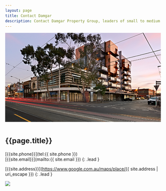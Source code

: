 ```yaml
---
layout: page
title: Contact Damgar
description: Contact Damgar Property Group, leaders of small to medium residential and commercial property development in Melbourne.
---
```


![Image of Otto Apartments in Brunswick](/project-photos/otto/thumbs/damgar-otto-apartments-brunswick-00.jpg)

<h1><small>{{page.title}}</small></h1>

[{{site.phone}}](tel:{{ site.phone }}) <br>
[{{site.email}}](mailto:{{ site.email }})
{: .lead }

[{{site.address}}](https://www.google.com.au/maps/place/{{ site.address | uri_escape }})
{: .lead }

<a href="https://www.google.com/maps/place/{{ site.address | uri_escape }}" class="location-map">
  <img
    width="480"
    src="https://maps.googleapis.com/maps/api/staticmap?key=AIzaSyBxNBJDKP6lj53W9lVTcuMW-hah80zUwbQ&zoom=11&format=png&maptype=roadmap&style=element:geometry%7Ccolor:0xf5f5f5&style=element:labels.icon%7Cvisibility:off&style=element:labels.text.fill%7Ccolor:0x616161&style=element:labels.text.stroke%7Ccolor:0xf5f5f5&style=feature:administrative.land_parcel%7Cvisibility:off&style=feature:administrative.land_parcel%7Celement:labels.text.fill%7Ccolor:0xbdbdbd&style=feature:administrative.province%7Ccolor:0xffeb3b%7Cvisibility:off&style=feature:poi%7Cvisibility:off&style=feature:poi%7Celement:geometry%7Ccolor:0xeeeeee&style=feature:poi%7Celement:labels.text%7Cvisibility:off&style=feature:poi%7Celement:labels.text.fill%7Ccolor:0x757575&style=feature:poi.business%7Cvisibility:off&style=feature:poi.park%7Celement:geometry%7Ccolor:0xe5e5e5&style=feature:poi.park%7Celement:labels.text.fill%7Ccolor:0x9e9e9e&style=feature:road%7Celement:geometry%7Ccolor:0xffffff&style=feature:road%7Celement:labels%7Cvisibility:off&style=feature:road%7Celement:labels.icon%7Cvisibility:off&style=feature:road.arterial%7Cvisibility:off&style=feature:road.arterial%7Celement:labels.text.fill%7Ccolor:0x757575&style=feature:road.highway%7Celement:geometry%7Ccolor:0xdadada&style=feature:road.highway%7Celement:labels%7Cvisibility:off&style=feature:road.highway%7Celement:labels.text.fill%7Ccolor:0x616161&style=feature:road.local%7Cvisibility:off&style=feature:road.local%7Celement:labels.text.fill%7Ccolor:0x9e9e9e&style=feature:transit%7Cvisibility:off&style=feature:transit.line%7Celement:geometry%7Ccolor:0xe5e5e5&style=feature:transit.station%7Celement:geometry%7Ccolor:0xeeeeee&style=feature:water%7Celement:geometry%7Ccolor:0xc9c9c9&style=feature:water%7Celement:labels.text%7Cvisibility:off&style=feature:water%7Celement:labels.text.fill%7Ccolor:0x9e9e9e&size=480x350&markers=size:large%7Ccolor:0x757575%7Clabel:%7C79+{{ site.address | uri_escape }}"/>
</a>
